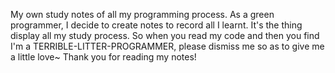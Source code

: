 My own study notes of all my programming process. As a green programmer, I decide to create notes to record all I learnt. It's the thing display all my study process. So when you read my code and then you find I'm a TERRIBLE-LITTER-PROGRAMMER, please dismiss me so as to give me a little love~ Thank you for reading my notes!

